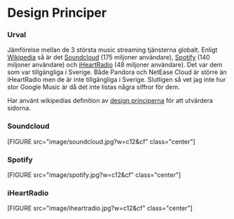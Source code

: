 Design Principer
============================

### Urval

Jämförelse mellan de 3 största music streaming tjänsterna globalt. Enligt [Wikipedia](https://en.wikipedia.org/wiki/Comparison_of_on-demand_music_streaming_services) så är det [Soundcloud](https://soundcloud.com/) (175 miljoner användare), [Spotify](https://www.spotify.com/us/) (140 miljoner användare) och [iHeartRadio](https://www.iheart.com/) (48 miljoner användare). Det var dem som var tillgängliga i Sverige. Både Pandora och NetEase Cloud är större än iHeartRadio men de är inte tillgängliga i Sverige. Slutligen så vet jag inte hur stor Google Music är då det inte listas några siffror för dem.

Har använt wikipedias definition av [design principerna](https://en.wikipedia.org/wiki/Visual_design_elements_and_principles) för att utvärdera sidorna.

### Soundcloud


[FIGURE src="image/soundcloud.jpg?w=c12&cf" class="center"]



### Spotify


[FIGURE src="image/spotify.jpg?w=c12&cf" class="center"]



### iHeartRadio


[FIGURE src="image/iheartradio.jpg?w=c12&cf" class="center"]